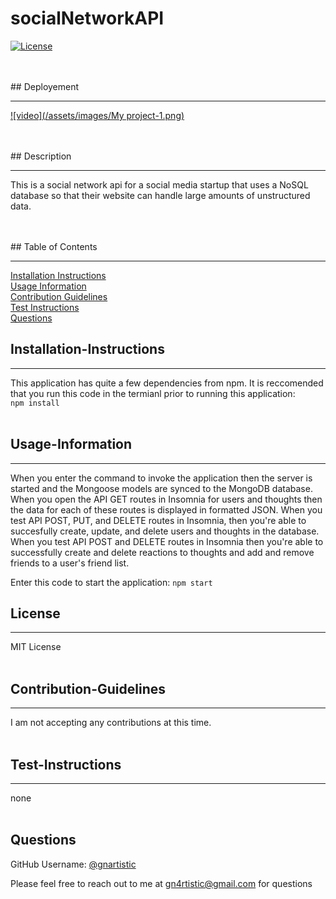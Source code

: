 # socialNetworkAPI
  [![License](https://img.shields.io/badge/License-MIT-yellow.svg)](https://opensource.org/licenses/MIT)
  
  <br/>
  <br/>
  ## Deployement
  
  ------
  [![video](/assets/images/My project-1.png)](https://vimeo.com/746357386)   
  
  <br/>
  <br/>
  ## Description
  
  ------
  This is a social network api for a social media startup that uses a NoSQL database so that their website can handle large amounts of unstructured data.
  
  <br/>
  <br/>
  ## Table of Contents

  -----
  [Installation Instructions](#installation-instructions)  
  [Usage Information](#usage-information)  
  [Contribution Guidelines](#contribution-guidelines)  
  [Test Instructions](#test-instructions)  
  [Questions](#questions)  
  
  ## Installation-Instructions

  -----
  This application has quite a few dependencies from npm. It is reccomended that you run this code in the termianl prior to running this application:  
  ```npm install```
  <br/>
  <br/>
  
  ## Usage-Information
  
  -----
  When you enter the command to invoke the application then the server is started and the Mongoose models are synced to the MongoDB database. When you open the API GET routes in Insomnia for users and thoughts then the data for each of these routes is displayed in formatted JSON. When you test API POST, PUT, and DELETE routes in Insomnia, then you're able to succesfully create, update, and delete users and thoughts in the database. When you test API POST and DELETE routes in Insomnia then you're able to successfully create and delete reactions to thoughts and add and remove friends to a user's friend list.  

  Enter this code to start the application:
  ```npm start```
  
  ## License
  
  -----
  MIT License
  <br/>
  <br/>
  
  ## Contribution-Guidelines
  
  -----
  I am not accepting any contributions at this time.
  <br/>
  <br/>
  ## Test-Instructions
  -----
  
  none
  <br/>
  <br/>
  
  ## Questions
  
  GitHub Username: [@gnartistic](https://github.com/gnartistic)  
  
  Please feel free to reach out to me at [gn4rtistic@gmail.com](mailto:gn4rtistic@gmail.com) for questions

